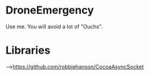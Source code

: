 # DroneEmergency
Use me. You will avoid a lot of "Ouchs".
# Libraries
-->https://github.com/robbiehanson/CocoaAsyncSocket
